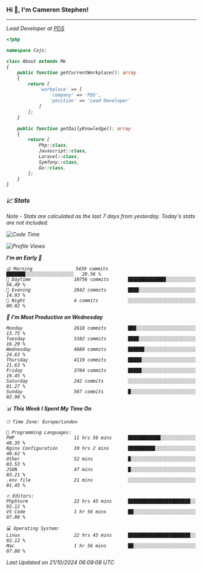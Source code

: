 ### Hi 👋, I'm Cameron Stephen!
<hr>
<p><em>Lead Developer at <a href="https://prindatasolutions.co.uk">PDS</a></p>


```php
<?php

namespace Cajs;

class About extends Me
{
    public function getCurrentWorkplace(): array
    {
        return [
            'workplace' => [
                'company' => 'PDS',
                'position' => 'Lead Developer'
            ]
        ];
    }

    public function getDailyKnowledge(): array
    {
        return [
            Php::class,
            Javascript::class,
            Laravel::class,
            Symfony::class,
            Go::class,
        ];
    }
}
```

### 📈 Stats
<p><em>Note - Stats are calculated as the last 7 days from yesterday. Today's stats are not included.</em></p>


<!--START_SECTION:waka-->
![Code Time](http://img.shields.io/badge/Code%20Time-4%2C023%20hrs%2056%20mins-blue)

![Profile Views](http://img.shields.io/badge/Profile%20Views-0-blue)

**I'm an Early 🐤** 

```text
🌞 Morning                5439 commits        ███████░░░░░░░░░░░░░░░░░░   28.56 % 
🌆 Daytime                10756 commits       ██████████████░░░░░░░░░░░   56.49 % 
🌃 Evening                2842 commits        ████░░░░░░░░░░░░░░░░░░░░░   14.93 % 
🌙 Night                  4 commits           ░░░░░░░░░░░░░░░░░░░░░░░░░   00.02 % 
```
📅 **I'm Most Productive on Wednesday** 

```text
Monday                   2618 commits        ███░░░░░░░░░░░░░░░░░░░░░░   13.75 % 
Tuesday                  3102 commits        ████░░░░░░░░░░░░░░░░░░░░░   16.29 % 
Wednesday                4689 commits        ██████░░░░░░░░░░░░░░░░░░░   24.63 % 
Thursday                 4119 commits        █████░░░░░░░░░░░░░░░░░░░░   21.63 % 
Friday                   3704 commits        █████░░░░░░░░░░░░░░░░░░░░   19.45 % 
Saturday                 242 commits         ░░░░░░░░░░░░░░░░░░░░░░░░░   01.27 % 
Sunday                   567 commits         █░░░░░░░░░░░░░░░░░░░░░░░░   02.98 % 
```


📊 **This Week I Spent My Time On** 

```text
🕑︎ Time Zone: Europe/London

💬 Programming Languages: 
PHP                      11 hrs 56 mins      ████████████░░░░░░░░░░░░░   48.35 % 
Nginx Configuration      10 hrs 2 mins       ██████████░░░░░░░░░░░░░░░   40.62 % 
Other                    52 mins             █░░░░░░░░░░░░░░░░░░░░░░░░   03.53 % 
JSON                     47 mins             █░░░░░░░░░░░░░░░░░░░░░░░░   03.21 % 
.env file                21 mins             ░░░░░░░░░░░░░░░░░░░░░░░░░   01.45 % 

🔥 Editors: 
PhpStorm                 22 hrs 45 mins      ███████████████████████░░   92.12 % 
VS Code                  1 hr 56 mins        ██░░░░░░░░░░░░░░░░░░░░░░░   07.88 % 

💻 Operating System: 
Linux                    22 hrs 45 mins      ███████████████████████░░   92.12 % 
Mac                      1 hr 56 mins        ██░░░░░░░░░░░░░░░░░░░░░░░   07.88 % 
```


 Last Updated on 21/10/2024 06:09:08 UTC
<!--END_SECTION:waka-->
